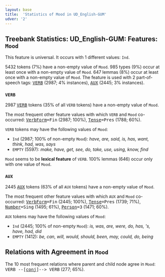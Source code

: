 ```yaml
---
layout: base
title:  'Statistics of Mood in UD_English-GUM'
udver: '2'
---
```


## Treebank Statistics: UD_English-GUM: Features: `Mood`

This feature is universal.
It occurs with 1 different values: `Ind`.

5432 tokens (7%) have a non-empty value of `Mood`.
985 types (9%) occur at least once with a non-empty value of `Mood`.
647 lemmas (8%) occur at least once with a non-empty value of `Mood`.
The feature is used with 2 part-of-speech tags: <tt><a href="en_gum-pos-VERB.html">VERB</a></tt> (2987; 4% instances), <tt><a href="en_gum-pos-AUX.html">AUX</a></tt> (2445; 3% instances).

### `VERB`

2987 <tt><a href="en_gum-pos-VERB.html">VERB</a></tt> tokens (35% of all `VERB` tokens) have a non-empty value of `Mood`.

The most frequent other feature values with which `VERB` and `Mood` co-occurred: <tt><a href="en_gum-feat-VerbForm.html">VerbForm</a></tt><tt>=Fin</tt> (2987; 100%), <tt><a href="en_gum-feat-Tense.html">Tense</a></tt><tt>=Pres</tt> (1788; 60%).

`VERB` tokens may have the following values of `Mood`:

* `Ind` (2987; 100% of non-empty `Mood`): <em>have, are, said, is, has, want, think, had, was, says</em>
* `EMPTY` (5597): <em>make, have, get, see, do, take, use, using, know, find</em>

`Mood` seems to be **lexical feature** of `VERB`. 100% lemmas (646) occur only with one value of `Mood`.

### `AUX`

2445 <tt><a href="en_gum-pos-AUX.html">AUX</a></tt> tokens (63% of all `AUX` tokens) have a non-empty value of `Mood`.

The most frequent other feature values with which `AUX` and `Mood` co-occurred: <tt><a href="en_gum-feat-VerbForm.html">VerbForm</a></tt><tt>=Fin</tt> (2445; 100%), <tt><a href="en_gum-feat-Tense.html">Tense</a></tt><tt>=Pres</tt> (1739; 71%), <tt><a href="en_gum-feat-Number.html">Number</a></tt><tt>=Sing</tt> (1495; 61%), <tt><a href="en_gum-feat-Person.html">Person</a></tt><tt>=3</tt> (1471; 60%).

`AUX` tokens may have the following values of `Mood`:

* `Ind` (2445; 100% of non-empty `Mood`): <em>is, was, are, were, do, has, 's, have, had, did</em>
* `EMPTY` (1412): <em>be, can, will, would, should, been, may, could, do, being</em>

## Relations with Agreement in `Mood`

The 10 most frequent relations where parent and child node agree in `Mood`:
<tt>VERB --[<tt><a href="en_gum-dep-conj.html">conj</a></tt>]--> VERB</tt> (277; 65%).

